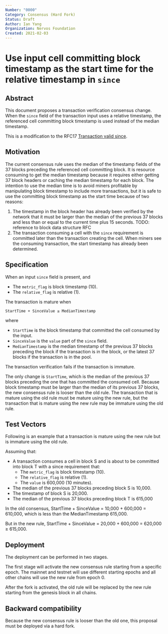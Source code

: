 ```yaml
---
Number: "0000"
Category: Consensus (Hard Fork)
Status: Draft
Author: Ian Yang
Organization: Nervos Foundation
Created: 2021-02-03
---
```


# Use input cell committing block timestamp as the start time for the relative timestamp in `since`

## Abstract

This document proposes a transaction verification consensus change. When the `since` field of the transaction input uses a relative timestamp, the referenced cell committing block timestamp is used instead of the median timestamp.

This is a modification to the RFC17 [Transaction valid since](../0017-tx-valid-since/0017-tx-valid-since.md).

## Motivation

The current consensus rule uses the median of the timestamp fields of the 37 blocks preceding the referenced cell committing block. It is resource consuming to get the median timestamp because it requires either getting 37 block headers or caching the median timestamp for each block. The intention to use the median time is to avoid miners profitable by manipulating block timestamp to include more transactions, but it is safe to use the committing block timestamp as the start time because of two reasons:

1. The timestamp in the block header has already been verified by the network that it must be larger than the median of the previous 37 blocks and less than or equal to the current time plus 15 seconds. TODO: reference to block data structure RFC
2. The transaction consuming a cell with the `since` requirement is committed later than the transaction creating the cell. When miners see the consuming transaction, the start timestamp has already been determined. 

## Specification

When an input `since` field is present, and

* The `metric_flag` is block timestamp (10).
* The `relative_flag` is relative (1).

The transaction is mature when

```
StartTime + SinceValue ≥ MedianTimestamp
```

where

* `StartTime` is the block timestamp that committed the cell consumed by the input.
* `SinceValue` is the `value` part of the `since` field.
* `MedianTimestamp` is the median timestamp of the previous 37 blocks preceding the block if the transaction is in the block, or the latest 37 blocks if the transaction is in the pool.

The transaction verification fails if the transaction is immature.

The only change is `StartTime`, which is the median of the previous 37 blocks preceding the one that has committed the consumed cell. Because block timestamp must be larger than the median of its previous 37 blocks, the new consensus rule is looser than the old rule. The transaction that is mature using the old rule must be mature using the new rule, but the transaction that is mature using the new rule may be immature using the old rule.

## Test Vectors

Following is an example that a transaction is mature using the new rule but is immature using the old rule.

Assuming that:

* A transaction consumes a cell in block S and is about to be committed into block T with a since requirement that:
	* The `metric_flag` is block timestamp (10).
	* The `relative_flag` is relative (1).
	* The `value` is 600,000 (10 minutes).
* The median of the previous 37 blocks preceding block S is 10,000.
* The timestamp of block S is 20,000.
* The median of the previous 37 blocks preceding block T is 615,000

In the old consensus, StartTime + SinceValue = 10,000 + 600,000 = 610,000, which is less than the MedianTimestamp 615,000.

But in the new rule, StartTime + SinceValue = 20,000 + 600,000 = 620,000 ≥ 615,000.

## Deployment

The deployment can be performed in two stages.

The first stage will activate the new consensus rule starting from a specific epoch. The mainnet and testnet will use different starting epochs and all other chains will use the new rule from epoch 0.

After the fork is activated, the old rule will be replaced by the new rule starting from the genesis block in all chains.

## Backward compatibility

Because the new consensus rule is looser than the old one, this proposal must be deployed via a hard fork.
